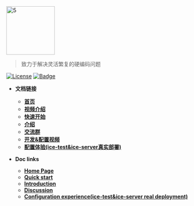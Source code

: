 <img width="128" alt="5" src="https://user-images.githubusercontent.com/33447125/151098049-72aaf8d1-b759-4d84-bf6b-1a2260033582.png">

> 致力于解决灵活繁复的硬编码问题

[![License](https://img.shields.io/badge/license-Apache%202-4EB1BA.svg)](https://www.apache.org/licenses/LICENSE-2.0.html)
[![Badge](https://img.shields.io/badge/link-ice--docs-brightgreen)](http://waitmoon.com/docs)

- **文档链接**
    - [**首页**](http://waitmoon.com/docs/zh/)
    - [**视频介绍**](https://www.bilibili.com/video/BV1hg411A7jx)
    - [**快速开始**](http://waitmoon.com/docs/zh/guide/getting-started.html)
    - [**介绍**](http://waitmoon.com/docs/zh/guide/)
    - [**交流群**](http://waitmoon.com/docs/zh/guide/#%E4%BA%A4%E6%B5%81%E6%8E%A2%E8%AE%A8)
    - [**开发&配置视频**](https://www.bilibili.com/video/BV1Q34y1R7KF)
    - [**配置体验(ice-test&ice-server真实部署)**](http://waitmoon.com/)
  

- **Doc links**
    - [**Home Page**](http://waitmoon.com/docs)
    - [**Quick start**](http://waitmoon.com/docs/guide/getting-started.html)
    - [**Introduction**](http://waitmoon.com/docs/guide/)
    - [**Discussion**](http://waitmoon.com/docs/guide/#exchange-discussion)
    - [**Configuration experience(ice-test&ice-server real deployment)**](http://waitmoon.com/)
